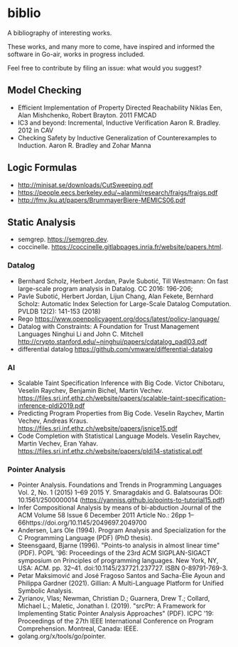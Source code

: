 # biblio

A bibliography of interesting works.

These works, and many more to come, have inspired and informed the software in
Go-air, works in progress included.  

Feel free to contribute by filing an issue: what would you suggest?

## Model Checking

- Efficient Implementation of Property Directed Reachability Niklas Een, Alan Mishchenko, Robert Brayton. 2011 FMCAD
- IC3 and beyond: Incremental, Inductive Verification Aaron R. Bradley. 2012 in CAV
- Checking Safety by Inductive Generalization of Counterexamples to Induction. Aaron R. Bradley and Zohar Manna

## Logic Formulas

- http://minisat.se/downloads/CutSweeping.pdf
- https://people.eecs.berkeley.edu/~alanmi/research/fraigs/fraigs.pdf
- http://fmv.jku.at/papers/BrummayerBiere-MEMICS06.pdf

## Static Analysis

- semgrep.  https://semgrep.dev.
- coccinelle. https://coccinelle.gitlabpages.inria.fr/website/papers.html.

### Datalog

- Bernhard Scholz, Herbert Jordan, Pavle Subotić, Till Westmann: On fast large-scale program analysis in Datalog. CC 2016: 196-206;
- Pavle Subotić, Herbert Jordan, Lijun Chang, Alan Fekete, Bernhard Scholz: Automatic Index Selection for Large-Scale Datalog Computation. PVLDB 12(2): 141-153 (2018)
- Rego https://www.openpolicyagent.org/docs/latest/policy-language/
- Datalog with Constraints: A Foundation for Trust Management Languages
Ninghui Li and John C. Mitchell
http://crypto.stanford.edu/~ninghui/papers/cdatalog_padl03.pdf
- differential datalog https://github.com/vmware/differential-datalog

### AI

- Scalable Taint Specification Inference with Big Code. Victor Chibotaru, Veselin Raychev, Benjamin Bichel, Martin Vechev. https://files.sri.inf.ethz.ch/website/papers/scalable-taint-specification-inference-pldi2019.pdf
- Predicting Program Properties from Big Code. Veselin Raychev, Martin Vechev, Andreas Kraus. https://files.sri.inf.ethz.ch/website/papers/jsnice15.pdf
- Code Completion with Statistical Language Models. Veselin Raychev, Martin Vechev, Eran Yahav. https://files.sri.inf.ethz.ch/website/papers/pldi14-statistical.pdf

### Pointer Analysis

- Pointer Analysis. Foundations and Trends in Programming Languages Vol. 2, No. 1 (2015) 1–69
2015 Y. Smaragdakis and G. Balatsouras
DOI: 10.1561/2500000014 (https://yanniss.github.io/points-to-tutorial15.pdf)
- Infer Compositional Analysis by means of bi-abduction
Journal of the ACM Volume 58 Issue 6
December 2011 
Article No.: 26pp 1–66https://doi.org/10.1145/2049697.2049700
- Andersen, Lars Ole (1994). Program Analysis and Specialization for the C
Programming Language (PDF) (PhD thesis).
- Steensgaard, Bjarne (1996). "Points-to analysis in almost linear time" (PDF). POPL '96: Proceedings of the 23rd ACM SIGPLAN-SIGACT symposium on Principles of programming languages. New York, NY, USA: ACM. pp. 32–41. doi:10.1145/237721.237727. ISBN 0-89791-769-3.
- Petar Maksimović and José Fragoso Santos and Sacha-Élie Ayoun and Philippa Gardner (2021).
    Gillian: A Multi-Language Platform for Unified Symbolic Analysis.
- Zyrianov, Vlas; Newman, Christian D.; Guarnera, Drew T.; Collard, Michael L.; Maletic, Jonathan I. (2019). 
"srcPtr: A Framework for Implementing Static Pointer Analysis Approaches" (PDF). 
ICPC '19: Proceedings of the 27th IEEE International Conference on Program Comprehension. Montreal, Canada: IEEE.
- golang.org/x/tools/go/pointer.

